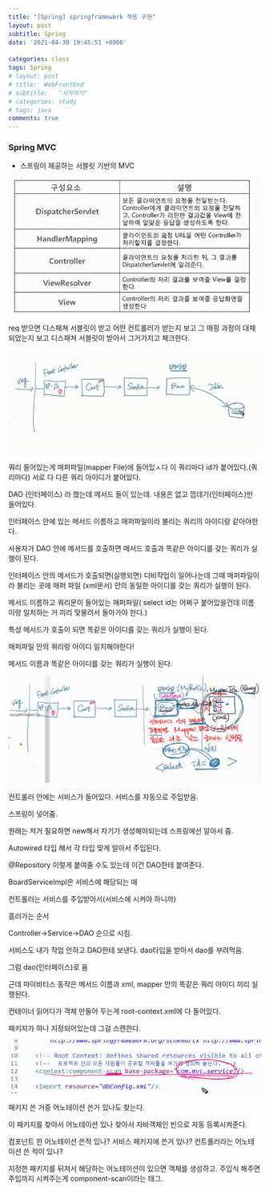 ```yaml
---
title: "[Spring] springframework 적용 구현"
layout: post
subtitle: Spring
date: '2021-04-30 19:45:51 +0900'

categories: class
tags: Spring
# layout: post
# title:  WebFrontEnd
# subtitle:   "시작하기"
# categories: study
# tags: java
comments: true
---
```



### Spring MVC

- 스프링이 제공하는 서블릿 기반의 MVC


![20210430_094224](/assets/20210430_094224.png)




req 받으면 디스패쳐 서블릿이 받고 어떤 컨트롤러가 받는지 보고 그 매핑 과정이 대체 되었는지 보고 디스패쳐 서블릿이 받아서 그거가지고 체크한다.


![20210501_024701](/assets/20210501_024701.png)


쿼리 들어있는게 매퍼파일(mapper File)에 들어있ㅅ다
이 쿼리마다 id가 붙어있다.(쿼리마다)
서로 다 다른 쿼리 아이디가 붙어있다.

DAO (인터페이스) 라 했는데 메서드 들이 있는데.
내용은 없고 껍데기(인터페이스)만 들어있다.

인터페이스 안에 있는 메서드 이름하고 매퍼파일이라 불리는 쿼리의 아이디랑 같아야한다.

사용자가 DAO 안에 메서드를 호출하면  메서드 호출과 똑같은 아이디를 갖는 쿼리가 실행이 된다.

인터페이스 안의 메서드가 호출되면(실행되면) 디비작업이 일어나는데 그때 매퍼파일이라 불리는 곳에 매퍼 파일 (xml문서) 안의 동일한 아이디를 갖는 쿼리가 실행이 된다.


메서드 이름하고 쿼리문이 들어있는 매퍼파일( select id는 어쩌구 붙어있을건데 이름이랑 일치하는 거 끼리 맞물려서 돌아가야 한다.)

특성 메서드가 호출이 되면 똑같은 아이디를 갖는 쿼리가 실행이 된다.

매퍼파일 안의 쿼리랑 아이디 일치해야한다!

메서드 이름과 똑같은 아이디를 갖는 쿼리가 실행이 된다.

![20210430_194616](/assets/20210430_194616.png)


컨트롤러 안에는 서비스가 들어있다.
서비스를 자동으로 주입받음.

스프링이 넣어줌.

원래는 저거 필요하면 new해서 자기가 생성해야되는데 스프링에선 알아서 줌.

Autowired 타입 해서 각 타입 맞게 알아서 주입된다.

@Repository 이렇게 붙여줄 수도 있는데 이건 DAO한테 붙여준다.


BoardServiceImpl은 서비스에 해당되는 애

컨트롤러는 서비스를 주입받아서(서비스에 시켜야 하니까)


흘러가는 순서

Controller->Service->DAO 순으로 시킴.

서비스도 내가 작업 안하고 DAO한테 보낸다.
dao타입을 받아서 dao를 부려먹음.

그럼 dao(인터페이스)로 옴

근데 마이바티스 동작은 메서드 이름과 xml, mapper 안의 똑같은 쿼리 아이디 끼리 실행된다.

컨테이너 읽어다가 객체 만들어 두는게 root-context.xml에 다 들어있다.

패키지가 하나 지정되어있는데 그걸 스캔한다.

![20210430_200455](/assets/20210430_200455.png)

패키지 쓴 거중 어노테이션 쓴거 있나도 찾는다.

이 패키지를 찾아서 어노테이션 있나 찾아서 자바객체인 빈으로 자동 등록시켜준다.

컴포넌트 한 어노테이션 쓴적 있나?
서비스 패키지에 쓴거 있나?
컨트롤러라는 어노테이션 쓴 적이 있나?

지정한 패키지를 뒤져서 해당하는 어노테이션이 있으면 객체를 생성하고. 주입식 해주면 주입까지 시켜주는게 component-scan이라는 태그.
